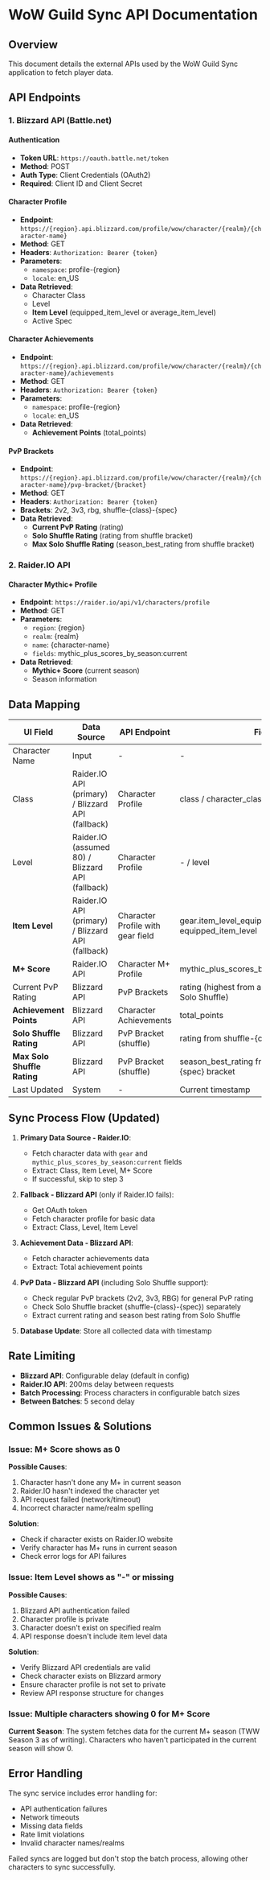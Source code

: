# WoW Guild Sync API Documentation

## Overview
This document details the external APIs used by the WoW Guild Sync application to fetch player data.

## API Endpoints

### 1. Blizzard API (Battle.net)

#### Authentication
- **Token URL**: `https://oauth.battle.net/token`
- **Method**: POST
- **Auth Type**: Client Credentials (OAuth2)
- **Required**: Client ID and Client Secret

#### Character Profile
- **Endpoint**: `https://{region}.api.blizzard.com/profile/wow/character/{realm}/{character-name}`
- **Method**: GET
- **Headers**: `Authorization: Bearer {token}`
- **Parameters**: 
  - `namespace`: profile-{region}
  - `locale`: en_US
- **Data Retrieved**:
  - Character Class
  - Level
  - **Item Level** (equipped_item_level or average_item_level)
  - Active Spec

#### Character Achievements
- **Endpoint**: `https://{region}.api.blizzard.com/profile/wow/character/{realm}/{character-name}/achievements`
- **Method**: GET
- **Headers**: `Authorization: Bearer {token}`
- **Parameters**: 
  - `namespace`: profile-{region}
  - `locale`: en_US
- **Data Retrieved**:
  - **Achievement Points** (total_points)

#### PvP Brackets
- **Endpoint**: `https://{region}.api.blizzard.com/profile/wow/character/{realm}/{character-name}/pvp-bracket/{bracket}`
- **Method**: GET
- **Headers**: `Authorization: Bearer {token}`
- **Brackets**: 2v2, 3v3, rbg, shuffle-{class}-{spec}
- **Data Retrieved**:
  - **Current PvP Rating** (rating)
  - **Solo Shuffle Rating** (rating from shuffle bracket)
  - **Max Solo Shuffle Rating** (season_best_rating from shuffle bracket)

### 2. Raider.IO API

#### Character Mythic+ Profile
- **Endpoint**: `https://raider.io/api/v1/characters/profile`
- **Method**: GET
- **Parameters**:
  - `region`: {region}
  - `realm`: {realm}
  - `name`: {character-name}
  - `fields`: mythic_plus_scores_by_season:current
- **Data Retrieved**:
  - **Mythic+ Score** (current season)
  - Season information

## Data Mapping

| UI Field | Data Source | API Endpoint | Field |
|----------|-------------|--------------|-------|
| Character Name | Input | - | - |
| Class | Raider.IO API (primary) / Blizzard API (fallback) | Character Profile | class / character_class.name |
| Level | Raider.IO (assumed 80) / Blizzard API (fallback) | Character Profile | - / level |
| **Item Level** | Raider.IO API (primary) / Blizzard API (fallback) | Character Profile with gear field | gear.item_level_equipped / equipped_item_level |
| **M+ Score** | Raider.IO API | Character M+ Profile | mythic_plus_scores_by_season[0].scores.all |
| Current PvP Rating | Blizzard API | PvP Brackets | rating (highest from all brackets excluding Solo Shuffle) |
| **Achievement Points** | Blizzard API | Character Achievements | total_points |
| **Solo Shuffle Rating** | Blizzard API | PvP Bracket (shuffle) | rating from shuffle-{class}-{spec} bracket |
| **Max Solo Shuffle Rating** | Blizzard API | PvP Bracket (shuffle) | season_best_rating from shuffle-{class}-{spec} bracket |
| Last Updated | System | - | Current timestamp |

## Sync Process Flow (Updated)

1. **Primary Data Source - Raider.IO**: 
   - Fetch character data with `gear` and `mythic_plus_scores_by_season:current` fields
   - Extract: Class, Item Level, M+ Score
   - If successful, skip to step 3
   
2. **Fallback - Blizzard API** (only if Raider.IO fails):
   - Get OAuth token
   - Fetch character profile for basic data
   - Extract: Class, Level, Item Level

3. **Achievement Data - Blizzard API**:
   - Fetch character achievements data
   - Extract: Total achievement points

4. **PvP Data - Blizzard API** (including Solo Shuffle support):
   - Check regular PvP brackets (2v2, 3v3, RBG) for general PvP rating
   - Check Solo Shuffle bracket (shuffle-{class}-{spec}) separately
   - Extract current rating and season best rating from Solo Shuffle

5. **Database Update**: Store all collected data with timestamp

## Rate Limiting

- **Blizzard API**: Configurable delay (default in config)
- **Raider.IO API**: 200ms delay between requests
- **Batch Processing**: Process characters in configurable batch sizes
- **Between Batches**: 5 second delay

## Common Issues & Solutions

### Issue: M+ Score shows as 0
**Possible Causes**:
1. Character hasn't done any M+ in current season
2. Raider.IO hasn't indexed the character yet
3. API request failed (network/timeout)
4. Incorrect character name/realm spelling

**Solution**: 
- Check if character exists on Raider.IO website
- Verify character has M+ runs in current season
- Check error logs for API failures

### Issue: Item Level shows as "-" or missing
**Possible Causes**:
1. Blizzard API authentication failed
2. Character profile is private
3. Character doesn't exist on specified realm
4. API response doesn't include item level data

**Solution**:
- Verify Blizzard API credentials are valid
- Check character exists on Blizzard armory
- Ensure character profile is not set to private
- Review API response structure for changes

### Issue: Multiple characters showing 0 for M+ Score
**Current Season**: The system fetches data for the current M+ season (TWW Season 3 as of writing). Characters who haven't participated in the current season will show 0.

## Error Handling

The sync service includes error handling for:
- API authentication failures
- Network timeouts
- Missing data fields
- Rate limit violations
- Invalid character names/realms

Failed syncs are logged but don't stop the batch process, allowing other characters to sync successfully.